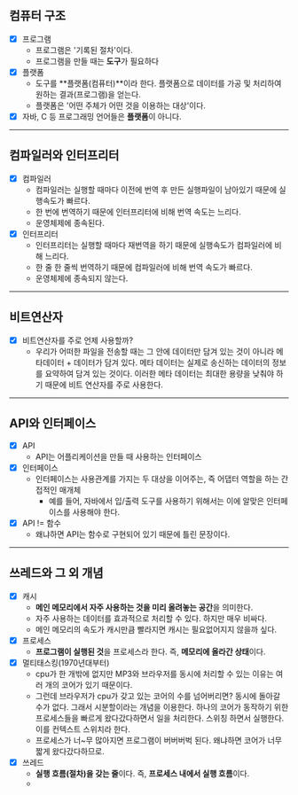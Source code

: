 ## 컴퓨터 구조
- [x] 프로그램 
  - 프로그램은 '기록된 절차'이다.
  - 프로그램을 만들 때는 **도구**가 필요하다
- [x] 플랫폼
  - 도구를 **플랫폼(컴퓨터)**이라 한다. 플랫폼으로 데이터를 가공 및 처리하여 원하는 결과(프로그램)을 얻는다.
  - 플랫폼은 '어떤 주체가 어떤 것을 이용하는 대상'이다.
- [x] 자바, C 등 프로그래밍 언어들은 **플랫폼**이 아니다.
---
## 컴파일러와 인터프리터
- [x] 컴파일러
  - 컴파일러는 실행할 때마다 이전에 번역 후 만든 실행파일이 남아있기 때문에 실행속도가 빠르다.
  - 한 번에 번역하기 때문에 인터프리터에 비해 번역 속도는 느리다.
  - 운영체제에 종속된다.
- [x] 인터프리터
  - 인터프리터는 실행할 때마다 재번역을 하기 때문에 실행속도가 컴파일러에 비해 느리다.
  - 한 줄 한 줄씩 번역하기 때문에 컴파일러에 비해 번역 속도가 빠르다.
  - 운영체제에 종속되지 않는다.
---
## 비트연산자
  - [x] 비트연산자를 주로 언제 사용할까?
    - 우리가 어떠한 파일을 전송할 때는 그 안에 데이터만 담겨 있는 것이 아니라 메타데이터 + 데이터가 담겨 있다. 메타 데이터는 실제로 송신하는 데이터의 정보를 요약하여 담겨 있는 것이다. 이러한 메타 데이터는 최대한 용량을 낮춰야 하기 때문에 비트 연산자를 주로 사용한다. 
---
## API와 인터페이스
- [x] API
  - API는 어플리케이션을 만들 때 사용하는 인터페이스
- [x] 인터페이스
  - 인터페이스는 사용관계를 가지는 두 대상을 이어주는, 즉 어댑터 역할을 하는 간접적인 매개체
    - 예를 들어, 자바에서 입/출력 도구를 사용하기 위해서는 이에 알맞은 인터페이스를 사용해야 한다.
- [x] API != 함수
  - 왜냐하면 API는 함수로 구현되어 있기 때문에 틀린 문장이다.
---
## 쓰레드와 그 외 개념
- [x] 캐시
  - **메인 메모리에서 자주 사용하는 것을 미리 올려놓는 공간**을 의미한다.
  - 자주 사용하는 데이터를 효과적으로 처리할 수 있다. 하지만 매우 비싸다.
  - 메인 메모리의 속도가 캐시만큼 빨라지면 캐시는 필요없어지지 않을까 싶다.
- [x] 프로세스
  - **프로그램이 실행된 것**을 프로세스라 한다. 즉, **메모리에 올라간 상태**이다.
- [x] 멀티태스킹(1970년대부터)
  - cpu가 한 개밖에 없지만 MP3와 브라우저를 동시에 처리할 수 있는 이유는 여러 개의 코어가 있기 때문이다.
  - 그런데 브라우저가 cpu가 갖고 있는 코어의 수를 넘어버리면? 동시에 돌아갈 수가 없다. 그래서 시분할이라는 개념을 이용한다. 하나의 코어가 동작하기 위한 프로세스들을 빠르게 왔다갔다하면서 일을 처리한다. 스위칭 하면서 실행한다. 이를 컨텍스트 스위치라 한다.
  - 프로세스가 너~무 많아지면 프로그램이 버버버벅 된다. 왜냐하면 코어가 너무 짧게 왔다갔다하므로.
- [x] 쓰레드
  - **실행 흐름(절차)을 갖는 줄**이다. 즉, **프로세스 내에서 실행 흐름**이다.
  - 
